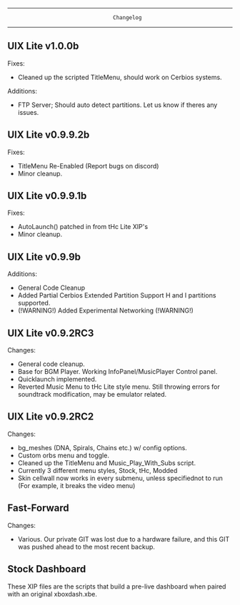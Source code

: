 -------------------------------------------------------------------------------
                                     Changelog
-------------------------------------------------------------------------------
UIX Lite v1.0.0b
-------------------------------------------------------------------------------
Fixes:
- Cleaned up the scripted TitleMenu, should work on Cerbios systems.

Additions:
- FTP Server; Should auto detect partitions. Let us know if theres any issues.

UIX Lite v0.9.9.2b
-------------------------------------------------------------------------------
Fixes:
- TitleMenu Re-Enabled (Report bugs on discord)
- Minor cleanup.

UIX Lite v0.9.9.1b
-------------------------------------------------------------------------------
Fixes:
- AutoLaunch() patched in from tHc Lite XIP's
- Minor cleanup.

UIX Lite v0.9.9b
-------------------------------------------------------------------------------
Additions:
- General Code Cleanup
- Added Partial Cerbios Extended Partition Support H and I partitions supported.
- (!WARNING!) Added Experimental Networking (!WARNING!)

UIX Lite v0.9.2RC3
------------------------------------------------------------------------
Changes:
- General code cleanup.
- Base for BGM Player. Working InfoPanel/MusicPlayer Control panel.
- Quicklaunch implemented.
- Reverted Music Menu to tHc Lite style menu. Still throwing errors for soundtrack modification, may be emulator related.

UIX Lite v0.9.2RC2
------------------------------------------------------------------------
Changes:
- bg_meshes (DNA, Spirals, Chains etc.) w/ config options.
- Custom orbs menu and toggle.
- Cleaned up the TitleMenu and Music_Play_With_Subs script. 
- Currently 3 different menu styles, Stock, tHc, Modded
- Skin cellwall now works in every submenu, unless specifiednot to run (For example, it breaks the video menu)

Fast-Forward
------------------------------------------------------------------------
Changes:
- Various. Our private GIT was lost due to a hardware failure, and this GIT was pushed ahead to the most recent backup.

Stock Dashboard
------------------------------------------------------------------------
These XIP files are the scripts that build a pre-live dashboard when paired with an original xboxdash.xbe.
